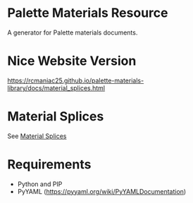 # Palette Materials Resource

A generator for Palette materials documents.

# Nice Website Version

https://rcmaniac25.github.io/palette-materials-library/docs/material_splices.html

# Material Splices

See [Material Splices](docs/material_splices.md)

# Requirements

- Python and PIP
- PyYAML (https://pyyaml.org/wiki/PyYAMLDocumentation)
